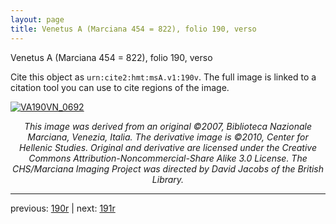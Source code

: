 ```yaml
---
layout: page
title: Venetus A (Marciana 454 = 822), folio 190, verso
---
```


Venetus A (Marciana 454 = 822), folio 190, verso

Cite this object as `urn:cite2:hmt:msA.v1:190v`.  The full image is linked to a citation tool you can use to cite regions of the image.

[![VA190VN_0692](http://www.homermultitext.org/iipsrv?IIIF=/project/homer/pyramidal/deepzoom/hmt/vaimg/2017a/VA190VN_0692.tif/full/800,/0/default.jpg)](http://www.homermultitext.org/ict2/?urn=urn:cite2:hmt:vaimg.2017a:VA190VN_0692) 

<p style="text-align: center; font-style: italic;">This image was derived from an original ©2007, Biblioteca Nazionale Marciana, Venezia, Italia. The derivative image is ©2010, Center for Hellenic Studies. Original and derivative are licensed under the Creative Commons Attribution-Noncommercial-Share Alike 3.0 License. The CHS/Marciana Imaging Project was directed by David Jacobs of the British Library.</p>

---

previous: [190r](../190r/) | next: [191r](../191r/)
